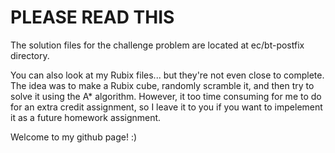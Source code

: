 # PLEASE READ THIS

The solution files for the challenge problem are located at ec/bt-postfix directory.


You can also look at my Rubix files... but they're not even close to complete. The idea was to make a Rubix cube, randomly scramble it, and then try to solve it using the A* algorithm. However, it too time consuming for me to do for an extra credit assignment, so I leave it to you if you want to impelement it as a future homework assignment. 

Welcome to my github page! :)
